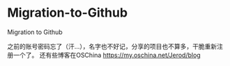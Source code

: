 # Migration-to-Github
Migration to Github

之前的账号密码忘了（汗...），名字也不好记，分享的项目也不算多，干脆重新注册一个了。
还有些博客在OSChina
https://my.oschina.net/Jerod/blog
